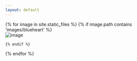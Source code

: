 ```yaml
---
layout: default
---
```

<div class="container lightbox" data-mdb-lightbox-init>
    <div class="row">
    {% for image in site.static_files %}
    {% if image.path contains 'images/blueheart' %}
   
<div class="col-lg-4"> <img 
src="{{ site.baseurl }}{{ image.path }}" 
data-mdb-img="{{ site.baseurl }}{{ image.path }}" 
alt="image"  class="img-fluid" /></div>



    {% endif %}
{% endfor %}
</div>
</div>
